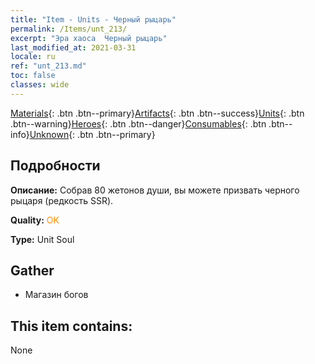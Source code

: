 ```yaml
---
title: "Item - Units - Черный рыцарь"
permalink: /Items/unt_213/
excerpt: "Эра хаоса  Черный рыцарь"
last_modified_at: 2021-03-31
locale: ru
ref: "unt_213.md"
toc: false
classes: wide
---
```

 [Materials](/ru/Items/){: .btn .btn--primary}[Artifacts](/ru/Items/Artifacts/){: .btn .btn--success}[Units](/ru/Items/Units/){: .btn .btn--warning}[Heroes](/ru/Items/Heroes/){: .btn .btn--danger}[Consumables](/ru/Items/Consumables/){: .btn .btn--info}[Unknown](/ru/Items/Unknown/){: .btn .btn--primary}

## Подробности
 **Описание:** Собрав 80 жетонов души, вы можете призвать черного рыцаря (редкость SSR).

 **Quality:** <span style="color: #FF8C00">OK</span>

 **Type:** Unit Soul

## Gather

*    Магазин богов 

## This item contains:

  None

